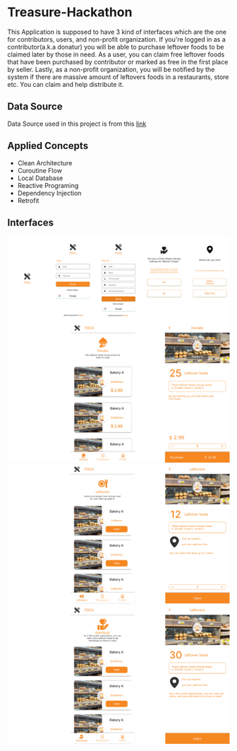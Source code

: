 # Treasure-Hackathon
This Application is supposed to have 3 kind of interfaces which are the one for contributors, users, and non-profit organization. If you're logged in as a 
contributor(a.k.a donatur) you will be able to purchase leftover foods to be claimed later by those in need. As a user, you can claim free leftover foods that have been
purchased by contributor or marked as free in the first place by seller. Lastly, as a non-profit organization, you will be notified by the system if there are massive 
amount of leftovers foods in a restaurants, store etc. You can claim and help distribute it.

## Data Source
[link]:https://github.com/Barbarpotato/Treasure-Hacktahons-BackendAPI
Data Source used in this project is from this [link][link]

## Applied Concepts
- Clean Architecture
- Curoutine Flow
- Local Database
- Reactive Programing
- Dependency Injection
- Retrofit

## Interfaces
![login](https://github.com/Monica255/Treasure-Hackathon/blob/master/UI/login.png)
![contributor](https://github.com/Monica255/Treasure-Hackathon/blob/master/UI/contributor.png)
![user](https://github.com/Monica255/Treasure-Hackathon/blob/master/UI/user.png)
![non_profit organization](https://github.com/Monica255/Treasure-Hackathon/blob/master/UI/npo.png)







